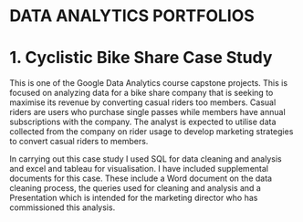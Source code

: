 # DATA ANALYTICS PORTFOLIOS

# 1. Cyclistic Bike Share Case Study
   
This is one of the Google Data Analytics course capstone projects. This is focused on analyzing data for a bike share company that is seeking to maximise its revenue by converting casual riders too members. Casual riders are users who purchase single passes while members have annual subscriptions with the company. The analyst is expected to utilise data collected from the company on rider usage to develop marketing strategies to convert casual riders to members. 

In carrying out this case study I used SQL for data cleaning and analysis and excel and tableau for visualisation. I have included supplemental documents for this case. These include a Word document on the data cleaning process, the queries used for cleaning and analysis and a Presentation which is intended for the marketing director who has commissioned this analysis.
